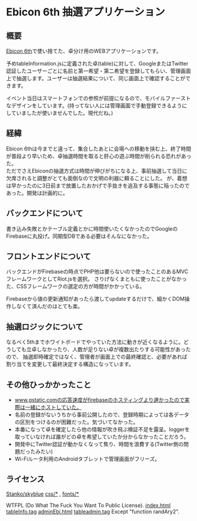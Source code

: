 # Ebicon 6th 抽選アプリケーション

## 概要
[Ebicon 6th](http://ebicon.tennana.net/ebicon06/)で使い捨てた、卓分け用のWEBアプリケーションです。

予めtableInformation.jsに定義された卓(table)に対して、GoogleまたはTwitter認証したユーザーごとに名前と第一希望・第二希望を登録してもらい、管理画面上で抽選します。ユーザーは抽選結果について、同じ画面上で確認することができます。

イベント当日はスマートフォンでの参照が前提になるので、モバイルファーストなデザインをしています。(持ってない人には管理画面で手動登録できるようにしていましたが使いませんでした。現代だね。)

## 経緯
Ebicon 6thは今までと違って、集合したあとに会場への移動を挟む上、終了時間が普段より早いため、卓抽選時間を取ると肝心の遊ぶ時間が削られる恐れがあった。  
ただでさえEbiconの抽選方式は時間が伸びがちになる上、事前抽選して当日に欠席されると調整がとても面倒なので文明の利器に頼ることにした。
が、着想は早かったのに3日前まで放置したおかげで手抜きを追及する事態に陥ったのであった。開発は計画的に。

## バックエンドについて
書き込み失敗とかテーブル定義とかに時間使いたくなかったのでGoogleのFirebaseに丸投げ。同期型DBである必要はそんなになかった。

## フロントエンドについて
バックエンドがFirebaseの時点でPHP他は要らないので使ったことのあるMVCフレームワークとしてRiot.jsを選択。
さりげなくまともに使ったことがなかった、CSSフレームワークの選定の方が時間がかかっている。

Firebaseから値の更新通知があったら渡してupdateするだけで、細かくDOM操作しなくて済んだのはとても楽。

## 抽選ロジックについて
なるべく5thまでホワイトボードでやっていた方法に動きが近くなるように。どうしても立卓しなかったり、人数が足りない卓が複数出たりする可能性があったので、
抽選即時確定ではなく、管理者が画面上での最終確認と、必要があれば割り当てを変更して最終決定する構造になっています。

## その他ひっかかったこと
* www.gstatic.comの応答速度がfirebaseのホスティングより遅かったので実際は一緒にホストしていた。
* 名前の登録がないうちから事前公開したので、登録時期によっては各データの区別をつけるのが困難だった。気づいてなかった。
* 本番になって卓を確定したら他の情報が吹き飛ぶ検証不足を露呈。loggerを取っていなければ誰がどの卓を希望していたか分からなかったことだろう。
* 開発中にTwitter認証が動かなくなって焦り、時間を浪費する(Twitter側の問題だったみたい)
* Wi-Fiルータ利用のAndroidタブレットで管理画面がフリーズ。

## ライセンス
[Stanko/skyblue](Stanko/skyblue)
[css/*](css/) , [fonts/*](fonts/)

WTFPL (Do What The Fuck You Want To Public License).
[index.html](index.html) [tableInfo.tag](tableInfo.tag)
[adminEbi.html](adminEbi.html) [tableadmin.tag](tableadmin.tag) Except "function randAry2".
